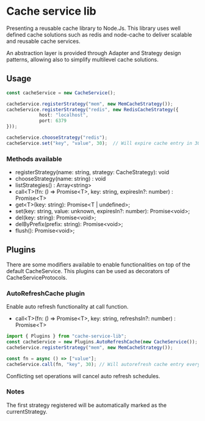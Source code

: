 # Cache service lib

Presenting a reusable cache library to Node.Js. This library uses well defined cache solutions such as redis and node-cache to deliver scalable and reusable cache services.

An abstraction layer is provided through Adapter and Strategy design patterns, allowing also to simplify multilevel cache solutions.

## Usage

```typescript
const cacheService = new CacheService();

cacheService.registerStrategy("mem", new MemCacheStrategy());
cacheService.registerStrategy("redis", new RedisCacheStrategy({
			host: "localhost",
			port: 6379
}));

cacheService.chooseStrategy("redis");
cacheService.set("key", "value", 30);  // Will expire cache entry in 30s
```

### Methods available

* registerStrategy(name: string, strategy: CacheStrategy): void
* chooseStrategy(name: string) : void
* listStrategies() : Array\<string\>
* call\<T\>(fn: () => Promise\<T\>, key: string, expiresIn?: number) : Promise\<T\>
* get\<T\>(key: string): Promise<T | undefined>;
* set(key: string, value: unknown, expiresIn?: number): Promise\<void\>;
* del(key: string): Promise\<void\>;
* delByPrefix(prefix: string): Promise\<void\>;
* flush(): Promise\<void\>;

## Plugins

There are some modifiers available to enable functionalities on top of the default CacheService. This plugins can be used as decorators of CacheServiceProtocols.

### AutoRefreshCache plugin

Enable auto refresh functionality at call function.

* call\<T\>(fn: () => Promise\<T\>, key: string, refreshsIn?: number) : Promise\<T\>

```typescript
import { Plugins } from "cache-service-lib";
const cacheService = new Plugins.AutoRefreshCache(new CacheService());
cacheService.registerStrategy("mem", new MemCacheStrategy());

const fn = async () => ["value"];
cacheService.call(fn, "key", 30); // Will autorefresh cache entry every 30s
```

Conflicting set operations will cancel auto refresh schedules.

### Notes

The first strategy registered will be automatically marked as the currentStrategy.